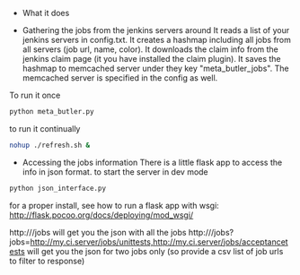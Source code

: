 * What it does

- Gathering the jobs from the jenkins servers around
It reads a list of your jenkins servers in config.txt. It creates a hashmap including all jobs from all servers (job url, name, color). It downloads the claim info from the jenkins claim page (it you have installed the claim plugin). It saves the hashmap to memcached server under they key "meta_butler_jobs". The memcached server is specified in the config as well.

To run it once
```bash
python meta_butler.py
```

to run it continually
```bash
nohup ./refresh.sh &
```

- Accessing the jobs information
There is a little flask app to access the info in json format.
to start the server in dev mode
```bash
python json_interface.py
```

for a proper install, see how to run a flask app with wsgi: http://flask.pocoo.org/docs/deploying/mod_wsgi/

http://<hostname>/jobs will get you the json with all the jobs
http://<hostname>/jobs?jobs=http://my.ci.server/jobs/unittests,http://my.ci.server/jobs/acceptancetests will get you the json for two jobs only (so provide a csv list of job urls to filter to response)
